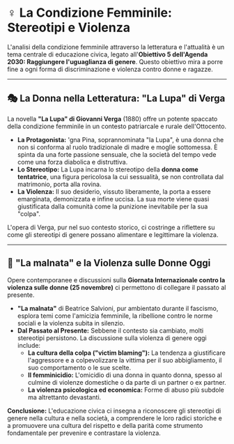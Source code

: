# ♀️ La Condizione Femminile: Stereotipi e Violenza

L'analisi della condizione femminile attraverso la letteratura e l'attualità è un tema centrale di educazione civica, legato all'**Obiettivo 5 dell'Agenda 2030: Raggiungere l'uguaglianza di genere**. Questo obiettivo mira a porre fine a ogni forma di discriminazione e violenza contro donne e ragazze.

---

## 🎭 La Donna nella Letteratura: "La Lupa" di Verga

La novella **"La Lupa" di Giovanni Verga** (1880) offre un potente spaccato della condizione femminile in un contesto patriarcale e rurale dell'Ottocento.
*   **La Protagonista:** 'gna Pina, soprannominata "la Lupa", è una donna che non si conforma al ruolo tradizionale di madre e moglie sottomessa. È spinta da una forte passione sensuale, che la società del tempo vede come una forza diabolica e distruttiva.
*   **Lo Stereotipo:** La Lupa incarna lo stereotipo della **donna come tentatrice**, una figura pericolosa la cui sessualità, se non controllata dal matrimonio, porta alla rovina.
*   **La Violenza:** Il suo desiderio, vissuto liberamente, la porta a essere emarginata, demonizzata e infine uccisa. La sua morte viene quasi giustificata dalla comunità come la punizione inevitabile per la sua "colpa".

L'opera di Verga, pur nel suo contesto storico, ci costringe a riflettere su come gli stereotipi di genere possano alimentare e legittimare la violenza.

---

## 📖 "La malnata" e la Violenza sulle Donne Oggi

Opere contemporanee e discussioni sulla **Giornata Internazionale contro la violenza sulle donne (25 novembre)** ci permettono di collegare il passato al presente.
*   **"La malnata"** di Beatrice Salvioni, pur ambientato durante il fascismo, esplora temi come l'amicizia femminile, la ribellione contro le norme sociali e la violenza subita in silenzio.
*   **Dal Passato al Presente:** Sebbene il contesto sia cambiato, molti stereotipi persistono. La discussione sulla violenza di genere oggi include:
    *   **La cultura della colpa ("victim blaming"):** La tendenza a giustificare l'aggressore e a colpevolizzare la vittima per il suo abbigliamento, il suo comportamento o le sue scelte.
    *   **Il femminicidio:** L'omicidio di una donna in quanto donna, spesso al culmine di violenze domestiche o da parte di un partner o ex partner.
    *   **La violenza psicologica ed economica:** Forme di abuso più subdole ma altrettanto devastanti.

**Conclusione:** L'educazione civica ci insegna a riconoscere gli stereotipi di genere nella cultura e nella società, a comprendere le loro radici storiche e a promuovere una cultura del rispetto e della parità come strumento fondamentale per prevenire e contrastare la violenza.
